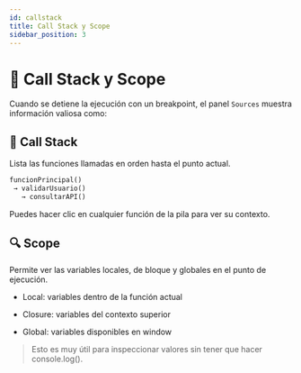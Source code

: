 ```yaml
---
id: callstack
title: Call Stack y Scope
sidebar_position: 3
---
```


# 🧠 Call Stack y Scope

Cuando se detiene la ejecución con un breakpoint, el panel `Sources` muestra información valiosa como:

## 📜 Call Stack

Lista las funciones llamadas en orden hasta el punto actual.

```txt
funcionPrincipal()
 → validarUsuario()
   → consultarAPI()

```

Puedes hacer clic en cualquier función de la pila para ver su contexto.

## 🔍 Scope

Permite ver las variables locales, de bloque y globales en el punto de ejecución.

- Local: variables dentro de la función actual

- Closure: variables del contexto superior

- Global: variables disponibles en window

> Esto es muy útil para inspeccionar valores sin tener que hacer console.log().
